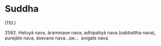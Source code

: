 

# Suddha







(110.)

2592\. Hetuyā nava, ārammaṇe nava, adhipatiyā nava (sabbattha nava), purejāte nava, āsevane nava…pe…  avigate nava.



